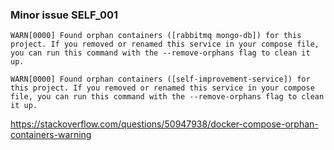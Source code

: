 
### Minor issue SELF_001

```text
WARN[0000] Found orphan containers ([rabbitmq mongo-db]) for this project. If you removed or renamed this service in your compose file, you can run this command with the --remove-orphans flag to clean it up. 

WARN[0000] Found orphan containers ([self-improvement-service]) for this project. If you removed or renamed this service in your compose file, you can run this command with the --remove-orphans flag to clean it up. 
```

https://stackoverflow.com/questions/50947938/docker-compose-orphan-containers-warning